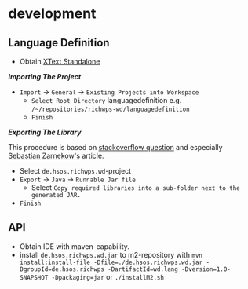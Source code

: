 # development

## Language Definition

* Obtain [XText Standalone](http://www.eclipse.org/Xtext/download.html)

***Importing The Project***

* `Import` -> `General` -> `Existing Projects into Workspace` 
  * `Select Root Directory` languagedefinition e.g. `/~/repositories/richwps-wd/languagedefinition`
  * `Finish`

***Exporting The Library***

This procedure is based on [stackoverflow question](http://stackoverflow.com/questions/7840685/is-it-possible-to-use-xtext-without-eclipse/7854545#7854545) and especially [Sebastian Zarnekow's](http://zarnekow.blogspot.de/2010/06/how-to-deploy-xtext-standalone.html) article.

* Select `de.hsos.richwps.wd`-project
* `Export` -> `Java` -> `Runnable Jar file`
	* Select `Copy required libraries into a sub-folder next to the generated JAR.`
* `Finish`

## API

* Obtain IDE with maven-capability.
* install `de.hsos.richwps.wd.jar` to m2-repository with
`mvn install:install-file -Dfile=./de.hsos.richwps.wd.jar -DgroupId=de.hsos.richwps -DartifactId=wd.lang -Dversion=1.0-SNAPSHOT -Dpackaging=jar` or `./installM2.sh`